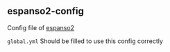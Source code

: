 ## espanso2-config

Config file of [espanso2](https://espanso.org/)

`global.yml` Should be filled to use this config correctly